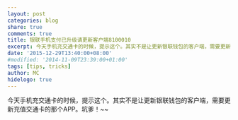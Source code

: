 ```yaml
---
layout: post
categories: blog
share: true
comments: true
title: 银联手机支付已升级请更新客户端8100010
excerpt: 今天手机充交通卡的时候，提示这个。其实不是让更新银联钱包的客户端，需要更新充值交通卡的那个APP。
date: '2015-12-29T13:40:00+08:00'
#modified: '2014-11-09T23:39:00+01:00'
tags: [tips, tricks]
author: MC
hidelogo: true
---
```


今天手机充交通卡的时候，提示这个。其实不是让更新银联钱包的客户端，需要更新充值交通卡的那个APP。坑爹！~~
